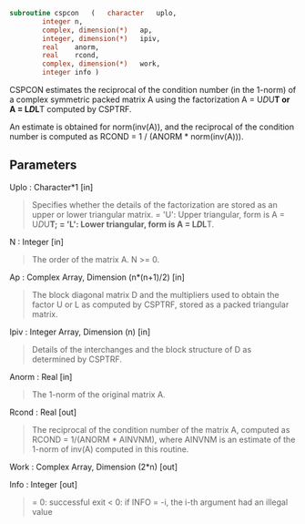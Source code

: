 ```fortran
subroutine cspcon	(	character	uplo,
		integer	n,
		complex, dimension(*)	ap,
		integer, dimension(*)	ipiv,
		real	anorm,
		real	rcond,
		complex, dimension(*)	work,
		integer	info )
```

 CSPCON estimates the reciprocal of the condition number (in the
 1-norm) of a complex symmetric packed matrix A using the
 factorization A = U*D*U**T or A = L*D*L**T computed by CSPTRF.

 An estimate is obtained for norm(inv(A)), and the reciprocal of the
 condition number is computed as RCOND = 1 / (ANORM * norm(inv(A))).

## Parameters
Uplo : Character*1 [in]
> Specifies whether the details of the factorization are stored
> as an upper or lower triangular matrix.
> = 'U':  Upper triangular, form is A = U*D*U**T;
> = 'L':  Lower triangular, form is A = L*D*L**T.

N : Integer [in]
> The order of the matrix A.  N >= 0.

Ap : Complex Array, Dimension (n*(n+1)/2) [in]
> The block diagonal matrix D and the multipliers used to
> obtain the factor U or L as computed by CSPTRF, stored as a
> packed triangular matrix.

Ipiv : Integer Array, Dimension (n) [in]
> Details of the interchanges and the block structure of D
> as determined by CSPTRF.

Anorm : Real [in]
> The 1-norm of the original matrix A.

Rcond : Real [out]
> The reciprocal of the condition number of the matrix A,
> computed as RCOND = 1/(ANORM * AINVNM), where AINVNM is an
> estimate of the 1-norm of inv(A) computed in this routine.

Work : Complex Array, Dimension (2*n) [out]

Info : Integer [out]
> = 0:  successful exit
> < 0:  if INFO = -i, the i-th argument had an illegal value

